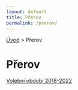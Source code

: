 ```yaml
---
layout: default  
title: Přerov
permalink: /prerov/
---
```

[Úvod](../) > Přerov

# Přerov

[Volební období 2018-2022](../../volebni-obdobi-2018-2022/)